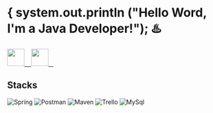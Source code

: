  # { system.out.println ("Hello Word, I'm a Java Developer!"); ♨️

 <div>
   <a href="https://www.linkedin.com/in/mykaeli-fernandes-9931a1214/" target="_blank">
  <img height="40" width="40" src="https://cdn-icons-png.flaticon.com/512/174/174857.png" target="_blank">
    &nbsp;&nbsp;
  </a>
  <a href="mailto:mykaelifernandes@hotmail.com" target="_blank">
  <img heigth="40" width="40" src="https://user-images.githubusercontent.com/88605247/236301653-9222d250-352d-454b-ae2a-b6806f256914.png">
    &nbsp;&nbsp;
  </a>
  
  ## Stacks
 
  ![Spring](https://img.shields.io/badge/Spring-6DB33F?style=for-the-badge&logo=spring&logoColor=white)
  ![Postman](https://img.shields.io/badge/Postman-FF6C37?style=for-the-badge&logo=Postman&logoColor=white)
  ![Maven](https://img.shields.io/badge/apache_maven-C71A36?style=for-the-badge&logo=apachemaven&logoColor=white)
  ![Trello](https://img.shields.io/badge/Trello-0052CC?style=for-the-badge&logo=trello&logoColor=white)
  ![MySql](https://img.shields.io/badge/MySQL-005C84?style=for-the-badge&logo=mysql&logoColor=white)
  
 </div>
 

